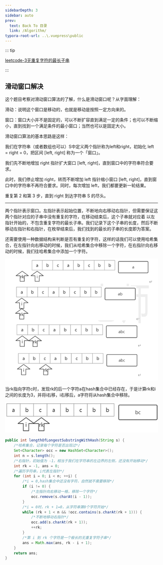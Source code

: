 ```yaml
---
sidebarDepth: 3
sidebar: auto
prev:
  text: Back To 目录
  link: /Algorithm/
typora-root-url: ..\.vuepress\public
---
```


::: tip

[leetcode-3无重复字符的最长子串](https://leetcode.cn/problems/longest-substring-without-repeating-characters/)

:::

## 滑动窗口解决

这个题目考察对滑动窗口算法的了解，什么是滑动窗口呢？从字面理解：

滑动：说明这个窗口是移动的，也就是移动是按照一定方向来的。

窗口：窗口大小并不是固定的，可以不断扩容直到满足一定的条件；也可以不断缩小，直到找到一个满足条件的最小窗口；当然也可以是固定大小。

滑动窗口算法的基本思路是这样：

我们在字符串（或者数组也可以）S中定义两个指针称为left和right，初始化 left = right = 0，把区间 [left, right] 称为一个「窗口」。

我们先不断地增加 right 指针扩大窗口 [left, right]，直到窗口中的字符串符合要求。

此时，我们停止增加 right，转而不断增加 left 指针缩小窗口 [left, right]，直到窗口中的字符串不再符合要求。同时，每次增加 left，我们都要更新一轮结果。

重复第 2 和第 3 步，直到 right 到达字符串 S 的尽头。



--------

两个指针表示窗口。左指针表示起始位置，不断地向右移动右指针，但需要保证这两个指针对应的子串中没有重复的字符，在移动结束后，这个子串就对应着 以左指针开始的，不包含重复字符的最长子串。我们记录下这个子串的长度，然后不断移动左指针和右指针，在枚举结束后，我们找到的最长的子串的长度即为答案。

还需要使用一种数据结构来判断是否有重复的字符，这样的话我们可以使用哈希集合，在左指针向右移动的时候，我们从哈希集合中移除一个字符，在右指针向右移动的时候，我们往哈希集合中添加一个字符。

![image-20230418223732414](/images/algorithm/image-20230418223732414.png)

当rk指向字符c时，发现rk的后一个字符a在hash集合中已经存在，于是计算rk和i之间的长度为3，并将i右移，i右移后，a字符将从hash集合中移除。

![image-20230418223756610](/images/algorithm/image-20230418223756610.png)



```java
public int lengthOfLongestSubstringWithHash(String s) {
    /*哈希集合，记录每个字符是否出现过*/
    Set<Character> occ = new HashSet<Character>();
    int n = s.length();
    /*右指针，初始值为 -1，相当于我们在字符串的左边界的左侧，还没有开始移动*/
    int rk = -1, ans = 0;
    /*遍历字符串，i代表左指针*/
    for (int i = 0; i < n; ++i) {
        /*i = 0,hash集合中还没有字符，自然就不需要移除*/
        if (i != 0) {
            /*左指针向右移动一格，移除一个字符*/
            occ.remove(s.charAt(i - 1));
        }
        /*i = 0时，rk + 1=0，从字符串第0个字符开始*/
        while (rk + 1 < n && !occ.contains(s.charAt(rk + 1))) {
            /*不断地移动右指针*/
            occ.add(s.charAt(rk + 1));
            ++rk;
        }
        /*第 i 到 rk 个字符是一个极长的无重复字符子串*/
        ans = Math.max(ans, rk - i + 1);
    }
    return ans;
}
```



## 
